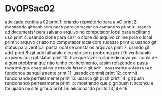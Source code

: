 # DvOPSac02
atividade continua 02
print 1: criando repositorio para a AC
print 2: mostrando gitbash sem nada para comecar os comandos 
print 3: usando cd documents/ para salvar o arquivo no computador local para facilitar o uso
print 4: usando clone para cirar o clone do arquivo online para o local
print 5: arquivo criado no computador local com sucesso
print 6: usando git status para verificar pasta local se consta os arquivos
print 7: usando git add. 
print 8: git add falhando e eu não sei o problema 
print 9: verificando arquivos com git status
print 10: tive que fazer o clone de novo por conta de algum problema que não tenho conhecimento, assim refazendo a pasta toda
até que cheguei na parte de fazer o git add . novamente e dessa vez funcionou tranquilamente 
print 11: usando commit 
print 12: commit funcionando perfeitamente 
print 13: usando git push 
print 14: git push funcionando perfeitamente 
print 15: mostrando que o git push funcionou e foi upado no site github
print 16: adicionando prints 13,14 e 16
